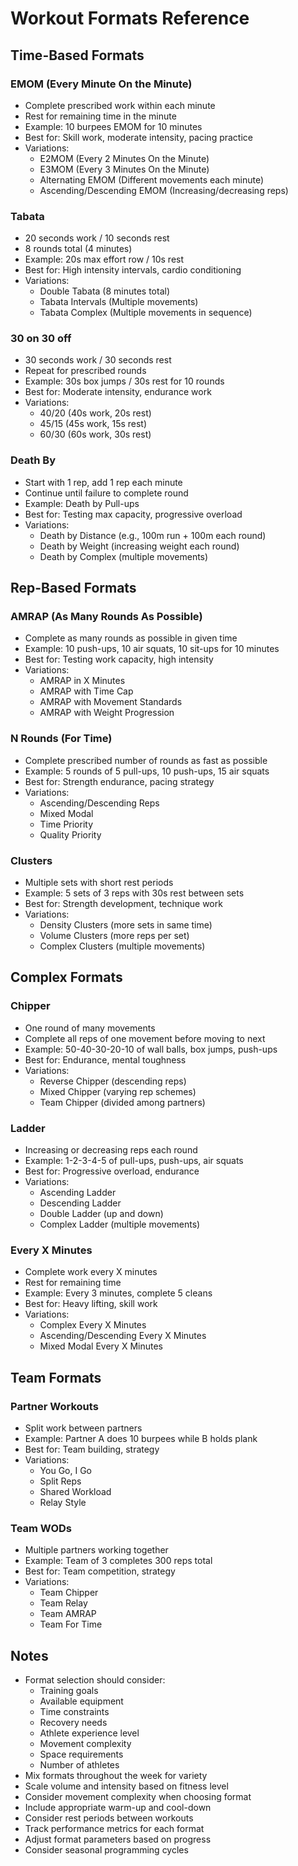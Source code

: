 # Workout Formats Reference

## Time-Based Formats

### EMOM (Every Minute On the Minute)
- Complete prescribed work within each minute
- Rest for remaining time in the minute
- Example: 10 burpees EMOM for 10 minutes
- Best for: Skill work, moderate intensity, pacing practice
- Variations:
  - E2MOM (Every 2 Minutes On the Minute)
  - E3MOM (Every 3 Minutes On the Minute)
  - Alternating EMOM (Different movements each minute)
  - Ascending/Descending EMOM (Increasing/decreasing reps)

### Tabata
- 20 seconds work / 10 seconds rest
- 8 rounds total (4 minutes)
- Example: 20s max effort row / 10s rest
- Best for: High intensity intervals, cardio conditioning
- Variations:
  - Double Tabata (8 minutes total)
  - Tabata Intervals (Multiple movements)
  - Tabata Complex (Multiple movements in sequence)

### 30 on 30 off
- 30 seconds work / 30 seconds rest
- Repeat for prescribed rounds
- Example: 30s box jumps / 30s rest for 10 rounds
- Best for: Moderate intensity, endurance work
- Variations:
  - 40/20 (40s work, 20s rest)
  - 45/15 (45s work, 15s rest)
  - 60/30 (60s work, 30s rest)

### Death By
- Start with 1 rep, add 1 rep each minute
- Continue until failure to complete round
- Example: Death by Pull-ups
- Best for: Testing max capacity, progressive overload
- Variations:
  - Death by Distance (e.g., 100m run + 100m each round)
  - Death by Weight (increasing weight each round)
  - Death by Complex (multiple movements)

## Rep-Based Formats

### AMRAP (As Many Rounds As Possible)
- Complete as many rounds as possible in given time
- Example: 10 push-ups, 10 air squats, 10 sit-ups for 10 minutes
- Best for: Testing work capacity, high intensity
- Variations:
  - AMRAP in X Minutes
  - AMRAP with Time Cap
  - AMRAP with Movement Standards
  - AMRAP with Weight Progression

### N Rounds (For Time)
- Complete prescribed number of rounds as fast as possible
- Example: 5 rounds of 5 pull-ups, 10 push-ups, 15 air squats
- Best for: Strength endurance, pacing strategy
- Variations:
  - Ascending/Descending Reps
  - Mixed Modal
  - Time Priority
  - Quality Priority

### Clusters
- Multiple sets with short rest periods
- Example: 5 sets of 3 reps with 30s rest between sets
- Best for: Strength development, technique work
- Variations:
  - Density Clusters (more sets in same time)
  - Volume Clusters (more reps per set)
  - Complex Clusters (multiple movements)

## Complex Formats

### Chipper
- One round of many movements
- Complete all reps of one movement before moving to next
- Example: 50-40-30-20-10 of wall balls, box jumps, push-ups
- Best for: Endurance, mental toughness
- Variations:
  - Reverse Chipper (descending reps)
  - Mixed Chipper (varying rep schemes)
  - Team Chipper (divided among partners)

### Ladder
- Increasing or decreasing reps each round
- Example: 1-2-3-4-5 of pull-ups, push-ups, air squats
- Best for: Progressive overload, endurance
- Variations:
  - Ascending Ladder
  - Descending Ladder
  - Double Ladder (up and down)
  - Complex Ladder (multiple movements)

### Every X Minutes
- Complete work every X minutes
- Rest for remaining time
- Example: Every 3 minutes, complete 5 cleans
- Best for: Heavy lifting, skill work
- Variations:
  - Complex Every X Minutes
  - Ascending/Descending Every X Minutes
  - Mixed Modal Every X Minutes

## Team Formats

### Partner Workouts
- Split work between partners
- Example: Partner A does 10 burpees while B holds plank
- Best for: Team building, strategy
- Variations:
  - You Go, I Go
  - Split Reps
  - Shared Workload
  - Relay Style

### Team WODs
- Multiple partners working together
- Example: Team of 3 completes 300 reps total
- Best for: Team competition, strategy
- Variations:
  - Team Chipper
  - Team Relay
  - Team AMRAP
  - Team For Time

## Notes
- Format selection should consider:
  - Training goals
  - Available equipment
  - Time constraints
  - Recovery needs
  - Athlete experience level
  - Movement complexity
  - Space requirements
  - Number of athletes
- Mix formats throughout the week for variety
- Scale volume and intensity based on fitness level
- Consider movement complexity when choosing format
- Include appropriate warm-up and cool-down
- Consider rest periods between workouts
- Track performance metrics for each format
- Adjust format parameters based on progress
- Consider seasonal programming cycles
